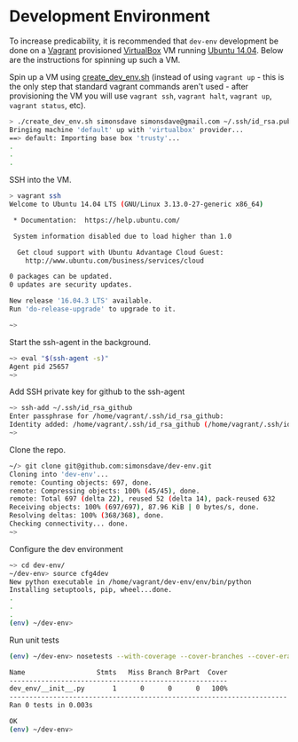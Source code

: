 # Development Environment

To increase predicability, it is recommended
that ```dev-env``` development be done on a [Vagrant](http://www.vagrantup.com/) provisioned
[VirtualBox](https://www.virtualbox.org/)
VM running [Ubuntu 14.04](http://releases.ubuntu.com/14.04/).
Below are the instructions for spinning up such a VM.

Spin up a VM using [create_dev_env.sh](create_dev_env.sh)
(instead of using ```vagrant up``` - this is the only step
that standard vagrant commands aren't used - after provisioning
the VM you will use ```vagrant ssh```, ```vagrant halt```,
```vagrant up```, ```vagrant status```, etc).

```bash
> ./create_dev_env.sh simonsdave simonsdave@gmail.com ~/.ssh/id_rsa.pub ~/.ssh/id_rsa
Bringing machine 'default' up with 'virtualbox' provider...
==> default: Importing base box 'trusty'...
.
.
.
```

SSH into the VM.

```bash
> vagrant ssh
Welcome to Ubuntu 14.04 LTS (GNU/Linux 3.13.0-27-generic x86_64)

 * Documentation:  https://help.ubuntu.com/

 System information disabled due to load higher than 1.0

  Get cloud support with Ubuntu Advantage Cloud Guest:
    http://www.ubuntu.com/business/services/cloud

0 packages can be updated.
0 updates are security updates.

New release '16.04.3 LTS' available.
Run 'do-release-upgrade' to upgrade to it.

~>
```

Start the ssh-agent in the background.

```bash
~> eval "$(ssh-agent -s)"
Agent pid 25657
~>
```

Add SSH private key for github to the ssh-agent

```bash
~> ssh-add ~/.ssh/id_rsa_github
Enter passphrase for /home/vagrant/.ssh/id_rsa_github:
Identity added: /home/vagrant/.ssh/id_rsa_github (/home/vagrant/.ssh/id_rsa_github)
~>
```

Clone the repo.

```bash
~/> git clone git@github.com:simonsdave/dev-env.git
Cloning into 'dev-env'...
remote: Counting objects: 697, done.
remote: Compressing objects: 100% (45/45), done.
remote: Total 697 (delta 22), reused 52 (delta 14), pack-reused 632
Receiving objects: 100% (697/697), 87.96 KiB | 0 bytes/s, done.
Resolving deltas: 100% (368/368), done.
Checking connectivity... done.
~>
```

Configure the dev environment

```bash
~> cd dev-env/
~/dev-env> source cfg4dev
New python executable in /home/vagrant/dev-env/env/bin/python
Installing setuptools, pip, wheel...done.
.
.
.
(env) ~/dev-env>
```

Run unit tests

```bash
(env) ~/dev-env> nosetests --with-coverage --cover-branches --cover-erase --cover-package dev_env

Name                  Stmts   Miss Branch BrPart  Cover
-------------------------------------------------------
dev_env/__init__.py       1      0      0      0   100%
----------------------------------------------------------------------
Ran 0 tests in 0.003s

OK
(env) ~/dev-env>
```
